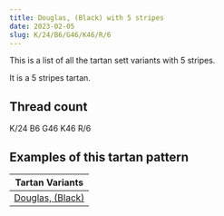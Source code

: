 ```yaml
---
title: Douglas, (Black) with 5 stripes
date: 2023-02-05
slug: K/24/B6/G46/K46/R/6
---
```

This is a list of all the tartan sett variants with 5 stripes.

It is a 5 stripes tartan.


## Thread count
K/24 B6 G46 K46 R/6

## Examples of this tartan pattern

| Tartan Variants |
|---------------|
| [Douglas, (Black)](/variants/k/24/b6/g46/k46/r/6-b304080-g008000-k000000-rc00000)||
